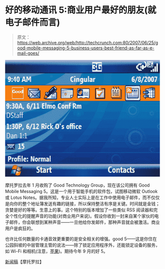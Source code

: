 # 好的移动通讯 5:商业用户最好的朋友(就电子邮件而言)

> 原文：<https://web.archive.org/web/http://techcrunch.com:80/2007/06/25/good-mobile-messaging-5-business-users-best-friend-as-far-as-e-mail-goes/>

[![good5.jpg](img/198a183cfe80eefbd215e7ac2425ecab.png)](https://web.archive.org/web/20160422000010/http://tctechcrunch2011.files.wordpress.com/2007/06/good5.jpg "good5.jpg")

摩托罗拉去年 1 月收购了 Good Technology Group，现在该公司拥有 Good Mobile Messaging 5。这是一个用于智能手机的软件包，试图移动微软 Outlook 或 Lotus Notes。据我所知，专业人士实际上是在工作中使用电子邮件，而不仅仅是向你的整个地址簿发送有趣的链接，所以保持整洁有序是关键。时间就是金钱；贪婪是好的等等。生意上的事。这个特别的版本增加了一些类似 RSS 阅读器和完全个性化的提醒声音的功能(对商业用户来说)。假设你收到一封来自某个家伙的电子邮件，你会联想到某种声音——一旦他给你发邮件，那种声音就会被激活。商业用户是疯狂的。

也许比任何数量的卡通音效更重要的是安全相关的增强。good 5——这是你住在公园斜坡的中层管理主管的说法——除了锁定应用程序外，还能锁定设备的服务，如 Wi-Fi 和相机(注意，[苹果](https://web.archive.org/web/20160422000010/http://crunchgear.com/2007/06/25/iphone-shipments-arriving-already-protected-by-armed-guards/))。期待今年 9 月的好 5。

[新闻稿](https://web.archive.org/web/20160422000010/http://www.motorola.com/mediacenter/news/detail.jsp?globalObjectId=8333_8263_23)【摩托罗拉】